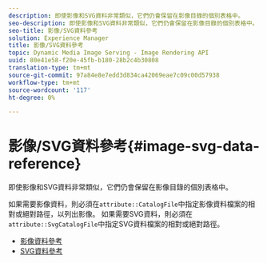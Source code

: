 ```yaml
---
description: 即使影像和SVG資料非常類似，它們仍會保留在影像目錄的個別表格中。
seo-description: 即使影像和SVG資料非常類似，它們仍會保留在影像目錄的個別表格中。
seo-title: 影像/SVG資料參考
solution: Experience Manager
title: 影像/SVG資料參考
topic: Dynamic Media Image Serving - Image Rendering API
uuid: 80e41e58-f20e-45fb-b180-28b2c4b30808
translation-type: tm+mt
source-git-commit: 97a84e8e7edd3d834ca42069eae7c09c00d57938
workflow-type: tm+mt
source-wordcount: '117'
ht-degree: 0%

---
```



# 影像/SVG資料參考{#image-svg-data-reference}

即使影像和SVG資料非常類似，它們仍會保留在影像目錄的個別表格中。

如果需要影像資料，則必須在`attribute::CatalogFile`中指定影像資料檔案的相對或絕對路徑，以列出影像。 如果需要SVG資料，則必須在`attribute::SvgCatalogFile`中指定SVG資料檔案的相對或絕對路徑。

* [影像資料參考](c-image-data-reference/c-image-data-reference.md)
* [SVG資料參考](c-svg-data-reference/c-svg-data-reference.md)
